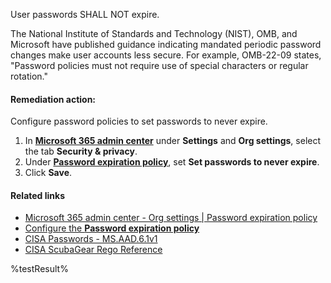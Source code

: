 User passwords SHALL NOT expire.

The National Institute of Standards and Technology (NIST), OMB, and Microsoft have published guidance indicating mandated periodic password changes make user accounts less secure. For example, OMB-22-09 states, "Password policies must not require use of special characters or regular rotation."

#### Remediation action:

Configure password policies to set passwords to never expire.
1. In **[Microsoft 365 admin center](https://admin.cloud.microsoft/)** under **Settings** and **Org settings**, select the tab **Security & privacy**.
2. Under **[Password expiration policy](https://admin.cloud.microsoft/?#/Settings/SecurityPrivacy/:/Settings/L1/PasswordPolicy)**, set **Set passwords to never expire**.
3. Click **Save**.

#### Related links

* [Microsoft 365 admin center - Org settings | Password expiration policy](https://admin.cloud.microsoft/?#/Settings/SecurityPrivacy/:/Settings/L1/PasswordPolicy)
* [Configure the **Password expiration policy** ](https://learn.microsoft.com/en-us/microsoft-365/admin/manage/set-password-expiration-policy?view=o365-worldwide#set-password-expiration-policy)
* [CISA Passwords - MS.AAD.6.1v1](https://github.com/cisagov/ScubaGear/blob/main/PowerShell/ScubaGear/baselines/aad.md#msaad61v1)
* [CISA ScubaGear Rego Reference](https://github.com/cisagov/ScubaGear/blob/main/PowerShell/ScubaGear/Rego/AADConfig.rego#L723)

<!--- Results --->
%testResult%
